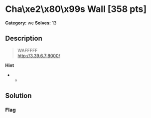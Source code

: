 # Cha\xe2\x80\x99s Wall [358 pts]

**Category:** we
**Solves:** 13

## Description
>WAFFFFF<br>http://3.39.6.7:8000/

**Hint**
* -

## Solution

### Flag

